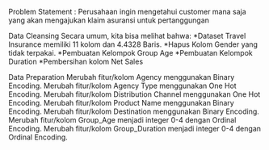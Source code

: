 Problem Statement :
Perusahaan ingin mengetahui customer mana saja yang akan mengajukan klaim asuransi untuk pertanggungan

Data Cleansing
Secara umum, kita bisa melihat bahwa: *Dataset Travel Insurance memiliki 11 kolom dan 4.4328 Baris. *Hapus Kolom Gender yang tidak terpakai. *Pembuatan Kelompok Group Age *Pembuatan Kelompok Duration *Pembersihan kolom Net Sales

Data Preparation
Merubah fitur/kolom Agency menggunakan Binary Encoding.
Merubah fitur/kolom Agency Type menggunakan One Hot Encoding.
Merubah fitur/kolom Distribution Channel menggunakan One Hot Encoding.
Merubah fitur/kolom Product Name menggunakan Binary Encoding.
Merubah fitur/kolom Destination menggunakan Binary Encoding.
Merubah fitur/kolom Group_Age menjadi integer 0-4 dengan Ordinal Encoding.
Merubah fitur/kolom Group_Duration menjadi integer 0-4 dengan Ordinal Encoding.
